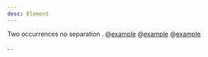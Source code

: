 ```yaml
---
desc: Element
---
```


Two occurrences no separation
.
@[example](button1)
@[example](button2)
@[example](button3)

.
<example-button1/>
<example-button2/>
<example-button3/>
.
